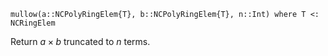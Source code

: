 ```
mullow(a::NCPolyRingElem{T}, b::NCPolyRingElem{T}, n::Int) where T <: NCRingElem
```

Return $a\times b$ truncated to $n$ terms.

